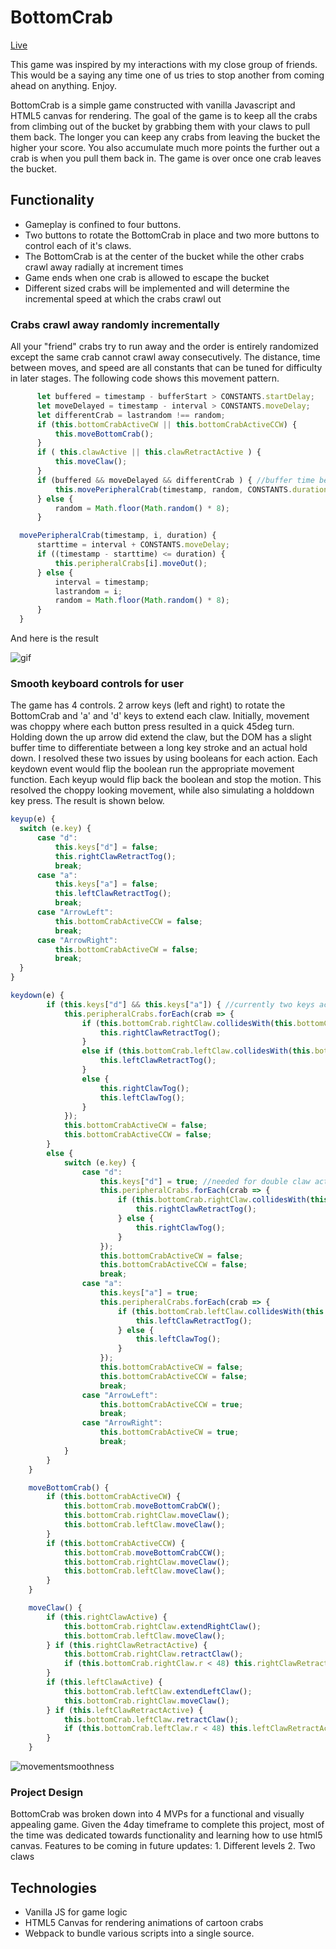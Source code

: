 # BottomCrab

[Live](https://kallmeehkev.github.io/BottomCrab/)

This game was inspired by my interactions with my close group of friends.  This would be a saying any time one of us tries to stop another from coming ahead on anything. Enjoy.

BottomCrab is a simple game constructed with vanilla Javascript and HTML5 canvas for rendering. The goal of the game is to keep all the crabs from climbing out of the bucket by grabbing them with your claws to pull them back. The longer you can keep any crabs from leaving the bucket the higher your score. You also accumulate much more points the further out a crab is when you pull them back in. The game is over once one crab leaves the bucket.

## Functionality
* Gameplay is confined to four buttons.  
* Two buttons to rotate the BottomCrab in place and two more buttons to control each of it's claws.
* The BottomCrab is at the center of the bucket while the other crabs crawl away radially at increment times
* Game ends when one crab is allowed to escape the bucket
* Different sized crabs will be implemented and will determine the incremental speed at which the crabs crawl out

### Crabs crawl away randomly incrementally

All your "friend" crabs try to run away and the order is entirely randomized except the same crab cannot crawl away consecutively.  The distance, time between moves, and speed are all constants that can be tuned for difficulty in later stages.  The following code shows this movement pattern.

```js
      let buffered = timestamp - bufferStart > CONSTANTS.startDelay;
      let moveDelayed = timestamp - interval > CONSTANTS.moveDelay;
      let differentCrab = lastrandom !== random;
      if (this.bottomCrabActiveCW || this.bottomCrabActiveCCW) {
          this.moveBottomCrab();
      }
      if ( this.clawActive || this.clawRetractActive ) {
          this.moveClaw();
      }
      if (buffered && moveDelayed && differentCrab ) { //buffer time before crabs start moving out
          this.movePeripheralCrab(timestamp, random, CONSTANTS.duration);
      } else {
          random = Math.floor(Math.random() * 8);
      }
```
```js
  movePeripheralCrab(timestamp, i, duration) {
      starttime = interval + CONSTANTS.moveDelay;
      if ((timestamp - starttime) <= duration) {
          this.peripheralCrabs[i].moveOut();
      } else {
          interval = timestamp;
          lastrandom = i;
          random = Math.floor(Math.random() * 8);
      }
  }
```
And here is the result

![gif](https://media.giphy.com/media/Thw9wdihkhkZosbg5D/giphy.gif)

### Smooth keyboard controls for user

The game has 4 controls.  2 arrow keys (left and right) to rotate the BottomCrab and 'a' and 'd' keys to extend each claw.  Initially, movement was choppy where each button press resulted in a quick 45deg turn.  Holding down the up arrow did extend the claw, but the DOM has a slight buffer time to differentiate between a long key stroke and an actual hold down.  I resolved these two issues by using booleans for each action.  Each keydown event would flip the boolean run the appropriate movement function.  Each keyup would flip back the boolean and stop the motion.  This resolved the choppy looking movement, while also simulating a holddown key press.  The result is shown below.
```js
keyup(e) {
  switch (e.key) {
      case "d":
          this.keys["d"] = false;
          this.rightClawRetractTog();
          break;
      case "a":
          this.keys["a"] = false;
          this.leftClawRetractTog();
          break;
      case "ArrowLeft":
          this.bottomCrabActiveCCW = false;
          break;
      case "ArrowRight":
          this.bottomCrabActiveCW = false;
          break;
  }
}

keydown(e) {
        if (this.keys["d"] && this.keys["a"]) { //currently two keys active
            this.peripheralCrabs.forEach(crab => {
                if (this.bottomCrab.rightClaw.collidesWith(this.bottomCrab.rightClaw.rightBounds(), crab)) {
                    this.rightClawRetractTog();
                } 
                else if (this.bottomCrab.leftClaw.collidesWith(this.bottomCrab.leftClaw.leftBounds(), crab)) {
                    this.leftClawRetractTog();
                }
                else {
                    this.rightClawTog();
                    this.leftClawTog();
                }
            });
            this.bottomCrabActiveCW = false;
            this.bottomCrabActiveCCW = false;
        }
        else {
            switch (e.key) {
                case "d":
                    this.keys["d"] = true; //needed for double claw action.
                    this.peripheralCrabs.forEach(crab => {
                        if (this.bottomCrab.rightClaw.collidesWith(this.bottomCrab.rightClaw.rightBounds(), crab)) {
                            this.rightClawRetractTog();
                        } else {
                            this.rightClawTog();
                        }
                    }); 
                    this.bottomCrabActiveCW = false;
                    this.bottomCrabActiveCCW = false;
                    break;
                case "a":
                    this.keys["a"] = true;
                    this.peripheralCrabs.forEach(crab => {
                        if (this.bottomCrab.leftClaw.collidesWith(this.bottomCrab.leftClaw.leftBounds(), crab)) {
                            this.leftClawRetractTog();
                        } else {
                            this.leftClawTog();
                        }
                    });
                    this.bottomCrabActiveCW = false;
                    this.bottomCrabActiveCCW = false;
                    break;
                case "ArrowLeft":
                    this.bottomCrabActiveCCW = true;
                    break;
                case "ArrowRight":
                    this.bottomCrabActiveCW = true;
                    break;
            }
        }
    }
```
```js
    moveBottomCrab() {
        if (this.bottomCrabActiveCW) {
            this.bottomCrab.moveBottomCrabCW();
            this.bottomCrab.rightClaw.moveClaw();
            this.bottomCrab.leftClaw.moveClaw();
        }
        if (this.bottomCrabActiveCCW) {
            this.bottomCrab.moveBottomCrabCCW();
            this.bottomCrab.rightClaw.moveClaw();
            this.bottomCrab.leftClaw.moveClaw();
        }
    }

    moveClaw() {
        if (this.rightClawActive) {
            this.bottomCrab.rightClaw.extendRightClaw();
            this.bottomCrab.leftClaw.moveClaw();
        } if (this.rightClawRetractActive) {
            this.bottomCrab.rightClaw.retractClaw();
            if (this.bottomCrab.rightClaw.r < 48) this.rightClawRetractActive = false;
        } 
        if (this.leftClawActive) {
            this.bottomCrab.leftClaw.extendLeftClaw();
            this.bottomCrab.rightClaw.moveClaw();
        } if (this.leftClawRetractActive) {
            this.bottomCrab.leftClaw.retractClaw();
            if (this.bottomCrab.leftClaw.r < 48) this.leftClawRetractActive = false;
        }
    }
```
![movementsmoothness](https://media.giphy.com/media/S5o8drNIZsoZvtw9P4/giphy.gif)

### Project Design
BottomCrab was broken down into 4 MVPs for a functional and visually appealing game.  Given the 4day timeframe to complete this project, most of the time was dedicated towards functionality and learning how to use html5 canvas.  Features to be coming in future updates: 1.  Different levels  2. Two claws

## Technologies

* Vanilla JS for game logic
* HTML5 Canvas for rendering animations of cartoon crabs
* Webpack to bundle various scripts into a single source.

